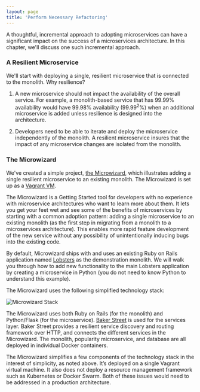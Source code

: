 ```yaml
---
layout: page
title: 'Perform Necessary Refactoring'
---
```

A thoughtful, incremental approach to adopting microservices can have a significant impact on the success of a microservices architecture. In this chapter, we'll discuss one such incremental approach.

### A Resilient Microservice

We'll start with deploying a single, resilient microservice that is connected to the monolith. Why resilience?

1. A new microservice should not impact the availability of the overall service. For example, a monolith-based service that has 99.99% availability would have 99.98% availability (99.99<sup>2</sup>%) when an additional microservice is added unless resilience is designed into the architecture.

2. Developers need to be able to iterate and deploy the microservice independently of the monolith. A resilient microservice insures that the impact of any microservice changes are isolated from the monolith.

### The Microwizard

We've created a simple project, <a href="https://github.com/datawire/microwizard">the Microwizard</a>, which illustrates adding a single resilient microservice to an existing monolith. The Microwizard is set up as a <a href="https://www.vagrantup.com">Vagrant VM</a>.

The Microwizard is a Getting Started tool for developers with no experience with microservice architectures who want to learn more about them. It lets you get your feet wet and see some of the benefits of microservices by starting with a common adoption pattern: adding a single microservice to an existing monolith (as the first step in migrating from a monolith to a microservices architecture). This enables more rapid feature development of the new service without any possibility of unintentionally inducing bugs into the existing code.

By default, Microwizard ships with and uses an existing Ruby on Rails application named <a href="https://github.com/jcs/lobsters">Lobsters</a> as the demonstration monolith. We will walk you through how to add new functionality to the main Lobsters application by creating a microservice in Python (you do not need to know Python to understand this example).

The Microwizard uses the following simplified technology stack:

![Microwizard Stack]({{site.baseurl}}/images/microwizard.png)

The Microwizard uses both Ruby on Rails (for the monolith) and Python/Flask (for the microservice). <a href="http://bakerstreet.io">Baker Street</a> is used for the services layer. Baker Street provides a resilient service discovery and routing framework over HTTP, and connects the different services in the Microwizard. The monolith, popularity microservice, and database are all deployed in individual Docker containers.

The Microwizard simplifies a few components of the technology stack in the interest of simplicity, as noted above. It’s deployed on a single Vagrant virtual machine. It also does not deploy a resource management framework such as Kubernetes or Docker Swarm. Both of these issues would need to be addressed in a production architecture.
